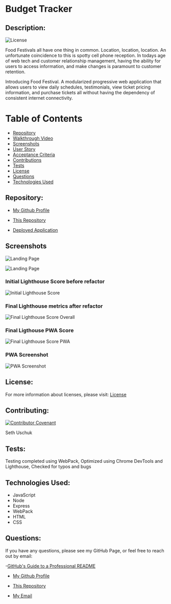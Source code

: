 # Budget Tracker

## Description:

![License](https://img.shields.io/badge/License-MIT-blue.svg "License Badge")

Food Festivals all have one thing in common. Location, location, location. An unfortunate coincidence to this is spotty cell phone reception. In todays age of web tech and customer relationship management, having the ability for users to access information, and make changes is paramount to customer retention. 

Introducing Food Festival. A modularized progressive web application that allows users to view daily schedules, testimonials, view ticket pricing information, and purchase tickets all without having the dependency of consistent internet connectivity. 


# Table of Contents 

- [Repository](#repository)
- [Walkthrough Video](#walkthrough%20video)
- [Screenshots](#screenshots)
- [User Story](#user%20story)
- [Acceptance Criteria](#Acceptance%20criteria)
- [Contributions](#contributing)
- [Tests](#tests)
- [License](#license)
- [Questions](#questions)
- [Technologies Used](#languages)

## Repository: 
- [My Github Profile](https://github.com/suschuk24)

- [This Repository](https://github.com/suschuk24/food-festival)

- [Deployed Application](https://suschuk24.github.io/food-festival/)


## Screenshots
![Landing Page](assets/img/landing-screenshot.jpg)

![Landing Page](assets/img/landing-screenshot-2.jpg)

### Initial Lighthouse Score before refactor
![Initial Lighthouse Score](assets/img/initial-lighthouse.jpg)

### Final Lighthouse metrics after refactor
![Final Lighthouse Score Overall](assets/img/final-lighthouse-score.png)

### Final Ligthouse PWA Score
![Final Lighthouse Score PWA](assets/img/final-lighthouse-score.png)

### PWA Screenshot
![PWA Screenshot](public/images/pwa-screenshot.jpg)

## License:
For more information about licenses, please visit:
[License](https://opensource.org/licenses/MIT)

## Contributing:

[![Contributor Covenant](https://img.shields.io/badge/Contributor%20Covenant-v2.0%20adopted-ff69b4.svg)](CODE_OF_CONDUCT.md)

Seth Uschuk


## Tests:

Testing completed using WebPack, Optimized using Chrome DevTools and Lighthouse, Checked for typos and bugs


## Technologies Used:

* JavaScript
* Node
* Express
* WebPack
* HTML
* CSS


## Questions:


If you have any questions, please see my GitHub Page, or feel free to reach out by email:

-[GitHub's Guide to a Professional README](https://github.com/coding-boot-camp/potential-enigma/blob/master/readme-guide.md)


- [My Github Profile](https://github.com/suschuk24)

- [This Repository](https://github.com/suschuk24/food-festival)

- [My Email](test@gmail.com)
